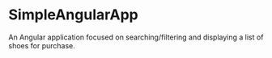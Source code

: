 # SimpleAngularApp

An Angular application focused on searching/filtering and displaying a list of shoes for purchase. 

